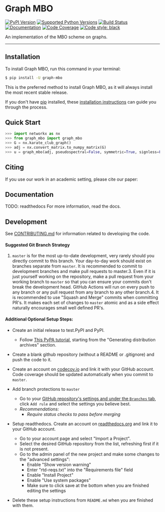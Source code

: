 # Graph MBO

[![PyPI Version](https://img.shields.io/pypi/v/graph-mbo.svg)](https://pypi.org/project/graph-mbo/)
[![Supported Python Versions](https://img.shields.io/pypi/pyversions/graph-mbo.svg)](https://pypi.org/project/graph-mbo/)
[![Build Status](https://github.com/ephesosx/graph-mbo/workflows/CI/badge.svg)](https://github.com/ephesosx/graph-mbo/actions)
[![Documentation](https://readthedocs.org/projects/graph-mbo/badge/?version=stable)](https://graph-mbo.readthedocs.io/en/stable/?badge=stable)
[![Code Coverage](https://codecov.io/gh/ephesosx/graph-mbo/branch/master/graph/badge.svg)](https://codecov.io/gh/ephesosx/graph-mbo)
[![Code style: black](https://img.shields.io/badge/code%20style-black-000000.svg)](https://github.com/psf/black)

An implementation of the MBO scheme on graphs.

---

## Installation

To install Graph MBO, run this command in your terminal:

```bash
$ pip install -U graph-mbo
```

This is the preferred method to install Graph MBO, as it will always install the most recent stable release.

If you don't have [pip](https://pip.pypa.io) installed, these [installation instructions](http://docs.python-guide.org/en/latest/starting/installation/) can guide
you through the process.

## Quick Start
```python
>>> import networkx as nx
>>> from graph_mbo import graph_mbo
>>> G = nx.karate_club_graph()
>>> adj = nx.convert_matrix.to_numpy_matrix(G)
>>> u = graph_mbo(adj, pseudospectral=False, symmetric=True, signless=False)

```

## Citing
If you use our work in an academic setting, please cite our paper:


## Documentation
TODO: readthedocs
For more information, read the docs.


## Development
See [CONTRIBUTING.md](CONTRIBUTING.md) for information related to developing the code.

#### Suggested Git Branch Strategy
1. `master` is for the most up-to-date development, very rarely should you directly commit to this branch. Your day-to-day work should exist on branches separate from `master`. It is recommended to commit to development branches and make pull requests to master.3. Even if it is just yourself working on the repository, make a pull request from your working branch to `master` so that you can ensure your commits don't break the development head. GitHub Actions will run on every push to any branch or any pull request from any branch to any other branch.4. It is recommended to use "Squash and Merge" commits when committing PR's. It makes each set of changes to `master`
atomic and as a side effect naturally encourages small well defined PR's.


#### Additional Optional Setup Steps:
* Create an initial release to test.PyPI and PyPI.
    * Follow [This PyPA tutorial](https://packaging.python.org/tutorials/packaging-projects/#generating-distribution-archives), starting from the "Generating distribution archives" section.

* Create a blank github repository (without a README or .gitignore) and push the code to it.

* Create an account on [codecov.io](https://codecov.io/) and link it with your GitHub account. Code coverage should be updated automatically when you commit to `master`.
* Add branch protections to `master`
    * Go to your [GitHub repository's settings and under the `Branches` tab](https://github.com/ephesosx/graph-mbo/settings/branches), click `Add rule` and select the
    settings you believe best.
    * _Recommendations:_
      * _Require status checks to pass before merging_

* Setup readthedocs. Create an account on [readthedocs.org](https://readthedocs.org/) and link it to your GitHub account.
    * Go to your account page and select "Import a Project".
    * Select the desired GitHub repository from the list, refreshing first if it is not present.
    * Go to the admin panel of the new project and make some changes to the "advanced settings":
        * Enable "Show version warning"
        * Enter "rtd-reqs.txt" into the "Requirements file" field
        * Enable "Install Project"
        * Enable "Use system packages"
        * Make sure to click save at the bottom when you are finished editing the settings

* Delete these setup instructions from `README.md` when you are finished with them.
